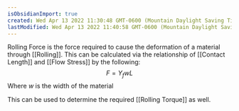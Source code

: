 ```yaml
---
isObsidianImport: true
created: Wed Apr 13 2022 11:30:48 GMT-0600 (Mountain Daylight Saving Time)
lastModified: Wed Apr 13 2022 11:40:58 GMT-0600 (Mountain Daylight Saving Time)
---
```

Rolling Force is the force required to cause the deformation of a material through [[Rolling]]. This can be calculated via the relationship of [[Contact Length]] and [[Flow Stress]] by the following:
$$F=Y_fwL$$
Where $w$ is the width of the material

This can be used to determine the required [[Rolling Torque]] as well.